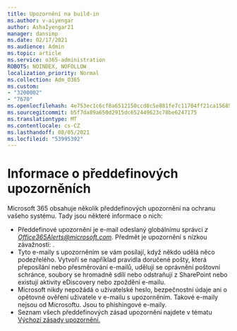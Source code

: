 ```yaml
---
title: Upozornění na build-in
ms.author: v-aiyengar
author: AshaIyengar21
manager: dansimp
ms.date: 02/17/2021
ms.audience: Admin
ms.topic: article
ms.service: o365-administration
ROBOTS: NOINDEX, NOFOLLOW
localization_priority: Normal
ms.collection: Adm_O365
ms.custom:
- "3200002"
- "7670"
ms.openlocfilehash: 4e753ec1c6cf8a6512150ccd8c5e881fe7c11704ff21ca15685a505a8f106da2
ms.sourcegitcommit: b5f7da89a650d2915dc652449623c78be6247175
ms.translationtype: MT
ms.contentlocale: cs-CZ
ms.lasthandoff: 08/05/2021
ms.locfileid: "53995392"
---
```

# <a name="about-built-in-alerts"></a>Informace o předdefinových upozorněních

Microsoft 365 obsahuje několik předdefinových upozornění na ochranu vašeho systému. Tady jsou některé informace o nich:

- Předdefinové upozornění je e-mail odeslaný globálnímu správci *z Office365Alerts@microsoft.com*. Předmět je upozornění s nízkou závažností: <name of alert policy> .
- Tyto e-maily s upozorněním se vám posílají, když někdo udělá něco podezřelého. Vytvoří se například pravidla doručené pošty, která přeposílání nebo přesměrování e-mailů, udělují se oprávnění poštovní schránce, soubory se hromadně sdílí nebo odstraňují z SharePoint nebo existují aktivity eDiscovery nebo zpoždění e-mailu.
- Microsoft nikdy nepožádá o uživatelské heslo, bezpečnostní údaje ani o opětovné ověření uživatele v e-mailu s upozorněním. Takové e-maily nejsou od Microsoftu. Jsou to phishingové e-maily.
- Seznam všech předdefinových zásad upozornění najdete v tématu [Výchozí zásady upozornění.](https://go.microsoft.com/fwlink/?linkid=2103170)